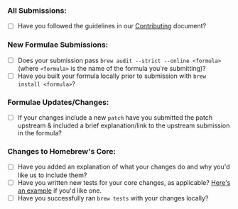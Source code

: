 ### All Submissions:

- [ ] Have you followed the guidelines in our [Contributing](https://github.com/Homebrew/homebrew/blob/master/.github/CONTRIBUTING.md) document?

### New Formulae Submissions:

- [ ] Does your submission pass
`brew audit --strict --online <formula>` (where `<formula>` is the name of the formula you're submitting)?
- [ ] Have you built your formula locally prior to submission with `brew install <formula>`?

### Formulae Updates/Changes:

- [ ] If your changes include a new `patch` have you submitted the patch upstream & included a brief explanation/link to the upstream submission in the formula?

### Changes to Homebrew's Core:

- [ ] Have you added an explanation of what your changes do and why you'd like us to include them?
- [ ] Have you written new tests for your core changes, as applicable? [Here's an example](https://github.com/Homebrew/homebrew/pull/49031) if you'd like one.
- [ ] Have you successfully ran `brew tests` with your changes locally?
